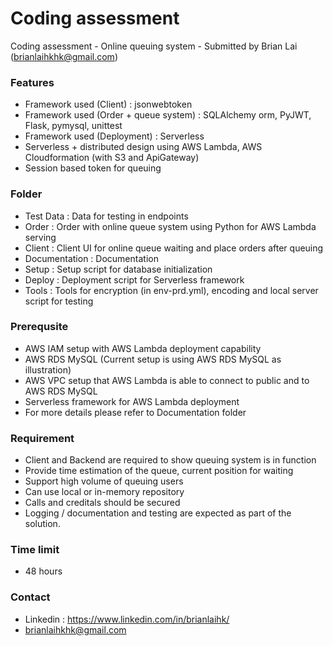 # Coding assessment
Coding assessment - Online queuing system - Submitted by Brian Lai (brianlaihkhk@gmail.com)

### Features

- Framework used (Client) : jsonwebtoken
- Framework used (Order + queue system) : SQLAlchemy orm, PyJWT, Flask, pymysql, unittest
- Framework used (Deployment) : Serverless
- Serverless + distributed design using AWS Lambda, AWS Cloudformation (with S3 and ApiGateway)
- Session based token for queuing

### Folder

- Test Data : Data for testing in endpoints
- Order : Order with online queue system using Python for AWS Lambda serving
- Client : Client UI for online queue waiting and place orders after queuing
- Documentation : Documentation
- Setup : Setup script for database initialization
- Deploy : Deployment script for Serverless framework
- Tools : Tools for encryption (in env-prd.yml), encoding and local server script for testing

### Prerequsite

- AWS IAM setup with AWS Lambda deployment capability
- AWS RDS MySQL (Current setup is using AWS RDS MySQL as illustration)
- AWS VPC setup that AWS Lambda is able to connect to public and to AWS RDS MySQL 
- Serverless framework for AWS Lambda deployment
- For more details please refer to Documentation folder

### Requirement

- Client and Backend are required to show queuing system is in function
- Provide time estimation of the queue, current position for waiting
- Support high volume of queuing users
- Can use local or in-memory repository
- Calls and creditals should be secured
- Logging / documentation and testing are expected as part of the solution.

### Time limit

- 48 hours

### Contact
- Linkedin : https://www.linkedin.com/in/brianlaihk/
- brianlaihkhk@gmail.com
